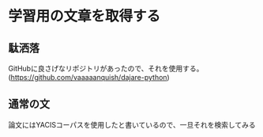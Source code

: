# 学習用の文章を取得する
## 駄洒落
GitHubに良さげなリポジトリがあったので、それを使用する。(https://github.com/vaaaaanquish/dajare-python)

## 通常の文
論文にはYACISコーパスを使用したと書いているので、一旦それを検索してみる